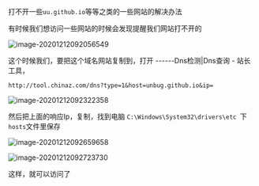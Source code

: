 打不开一些`uu.github.io`等等之类的一些网站的解决办法

有时候我们想访问一些网站的时候会发现提醒我们网站打不开的

![image-20201212092056549](C:\Users\Administrator\AppData\Roaming\Typora\typora-user-images\image-20201212092056549.png)

这个时候我们，要把这个域名网站复制到，打开 ------Dns检测|Dns查询 - 站长工具，

`http://tool.chinaz.com/dns?type=1&host=unbug.github.io&ip=`

![image-20201212092322358](C:\Users\Administrator\AppData\Roaming\Typora\typora-user-images\image-20201212092322358.png)

然后把上面的响应Ip，复制，找到电脑 `C:\Windows\System32\drivers\etc `下`hosts`文件里保存

![image-20201212092659658](C:\Users\Administrator\AppData\Roaming\Typora\typora-user-images\image-20201212092659658.png)

![image-20201212092723730](C:\Users\Administrator\AppData\Roaming\Typora\typora-user-images\image-20201212092723730.png)

这样，就可以访问了